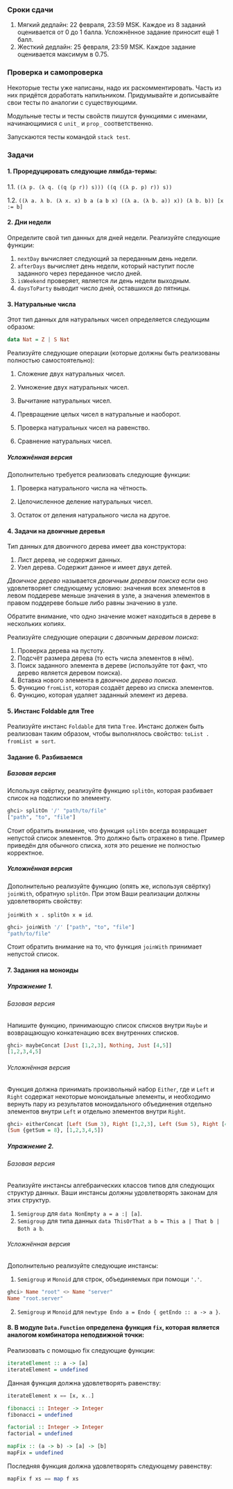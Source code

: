 ### Сроки сдачи

1. Мягкий дедлайн: 22 февраля, 23:59 MSK. Каждое из 8 заданий оценивается от 0 до 1 балла. Усложнённое задание приносит ещё 1 балл.
2. Жесткий дедлайн: 25 февраля, 23:59 MSK. Каждое задание оценивается максимум в 0.75.

### Проверка и самопроверка

Некоторые тесты уже написаны, надо их раскомментировать. Часть из них придётся доработать напильником. Придумывайте и дописывайте свои тесты по аналогии с существующими.

Модульные тесты и тесты свойств пишутся функциями с именами, начинающимися с `unit_` и `prop_` соответственно.

Запускаются тесты командой `stack test`.

### Задачи

#### 1. Проредуцировать следующие лямбда-термы:

1.1. `((λ p. (λ q. ((q (p r)) s))) ((q ((λ p. p) r)) s))`

1.2. `((λ a. λ b. (λ x. x) b a (a b x) ((λ a. (λ b. a)) x)) (λ b. b)) [x := b]`

#### 2. Дни недели

Определите свой тип данных для дней недели. Реализуйте следующие функции:

1. `nextDay` вычисляет следующий за переданным день недели.
2. `afterDays` вычисляет день недели, который наступит после заданного через переданное число дней.
3. `isWeekend` проверяет, является ли день недели выходным.
4. `daysToParty` выводит число дней, оставшихся до пятницы.

#### 3. Натуральные числа

Этот тип данных для натуральных чисел определяется следующим образом:

```haskell
data Nat = Z | S Nat
```

Реализуйте следующие операции (которые должны быть реализованы полностью самостоятельно):

1. Сложение двух натуральных чисел.

2. Умножение двух натуральных чисел.

3. Вычитание натуральных чисел.

4. Превращение целых чисел в натуральные и наоборот.

5. Проверка натуральных чисел на равенство.

6. Сравнение натуральных чисел.

##### Усложнённая версия

Дополнительно требуется реализовать следующие функции:

1. Проверка натурального числа на чётность.

2. Целочисленное деление натуральных чисел.

3. Остаток от деления натурального числа на другое.

#### 4. Задачи на двоичные деревья

Тип данных для двоичного дерева имеет два конструктора:
1. Лист дерева, не содержит данных.
2. Узел дерева. Содержит данное и имеет двух детей.

_Двоичное дерево_ называется _двоичным деревом поиска_ если оно удовлетворяет следующему условию: значения всех элементов в левом поддереве меньше значения в узле, а значения элементов в правом поддереве больше либо равны значению в узле.

Обратите внимание, что одно значение может находиться в дереве в нескольких копиях.

Реализуйте следующие операции с _двоичным деревом поиска_:

1. Проверка дерева на пустоту.
2. Подсчёт размера дерева (то есть числа элементов в нём).
3. Поиск заданного элемента в дереве (используйте тот факт, что дерево является деревом поиска).
4. Вставка нового элемента в _двоичное дерево поиска_.
5. Функцию `fromList`, которая создаёт дерево из списка элементов.
6. Функцию, которая удаляет заданный элемент из дерева.

#### 5. Инстанс Foldable для Tree

Реализуйте инстанс `Foldable` для типа `Tree`.
Инстанс должен быть реализован таким образом, чтобы выполнялось свойство: `toList . fromList ≡ sort`.

#### Задание 6. Разбиваемся

##### Базовая версия

Используя свёртку, реализуйте функцию `splitOn`, которая разбивает список на подсписки по элементу.

```haskell
ghci> splitOn '/' "path/to/file"
["path", "to", "file"]
```

Стоит обратить внимание, что функция `splitOn` всегда возвращает непустой список элементов. Это должно быть отражено в типе. Пример приведён для обычного списка, хотя это решение не полностью корректное.

##### Усложнённая версия

Дополнительно реализуйте функцию (опять же, используя свёртку) `joinWith`, обратную `splitOn`. При этом Ваши реализации должны удовлетворять свойству:

`joinWith x . splitOn x ≡ id`.

```haskell
ghci> joinWith '/' ["path", "to", "file"]
"path/to/file"
```

Стоит обратить внимание на то, что функция `joinWith` принимает непустой список.

#### 7. Задания на моноиды

##### Упражнение 1.
###### Базовая версия

Напишите функцию, принимающую список списков внутри `Maybe` и возвращающую конкатенацию всех внутренних списков.

```haskell
ghci> maybeConcat [Just [1,2,3], Nothing, Just [4,5]]
[1,2,3,4,5]
```

###### Усложнённая версия

Функция должна принимать произвольный набор `Either`, где и `Left` и `Right` содержат некоторые моноидальные элементы, и необходимо вернуть пару из результатов моноидального объединения отдельно элементов внутри `Left` и отдельно элементов внутри `Right`.

```haskell
ghci> eitherConcat [Left (Sum 3), Right [1,2,3], Left (Sum 5), Right [4,5]]
(Sum {getSum = 8}, [1,2,3,4,5])
```

##### Упражнение 2.

###### Базовая версия

Реализуйте инстансы алгебраических классов типов для следующих структур данных. Ваши инстансы должны удовлетворять законам для этих структур.

1. `Semigroup` для `data NonEmpty a = a :| [a]`.
2. `Semigroup` для типа данных `data ThisOrThat a b = This a | That b | Both a b`.

###### Усложнённая версия

Дополнительно реализуйте следующие инстансы:

1. `Semigroup` и `Monoid` для строк, объединяемых при помощи `'.'`.

```haskell
ghci> Name "root" <> Name "server"
Name "root.server"
```

2. `Semigroup` и `Monoid` для `newtype Endo a = Endo { getEndo :: a -> a }`.


#### 8. В модуле `Data.Function` определена функция `fix`, которая является аналогом комбинатора неподвижной точки:

Реализовать с помощью fix следующие функции:
```haskell
iterateElement :: a -> [a]
iterateElement = undefined
```
Данная функция должна удовлетворять равенству:
```haskell
iterateElement x == [x, x..]
```

```haskell
fibonacci :: Integer -> Integer
fibonacci = undefined

factorial :: Integer -> Integer
factorial = undefined

mapFix :: (a -> b) -> [a] -> [b]
mapFix = undefined
```
Последняя функция должна удовлетворять следующему равенству:
```haskell
mapFix f xs == map f xs
```
